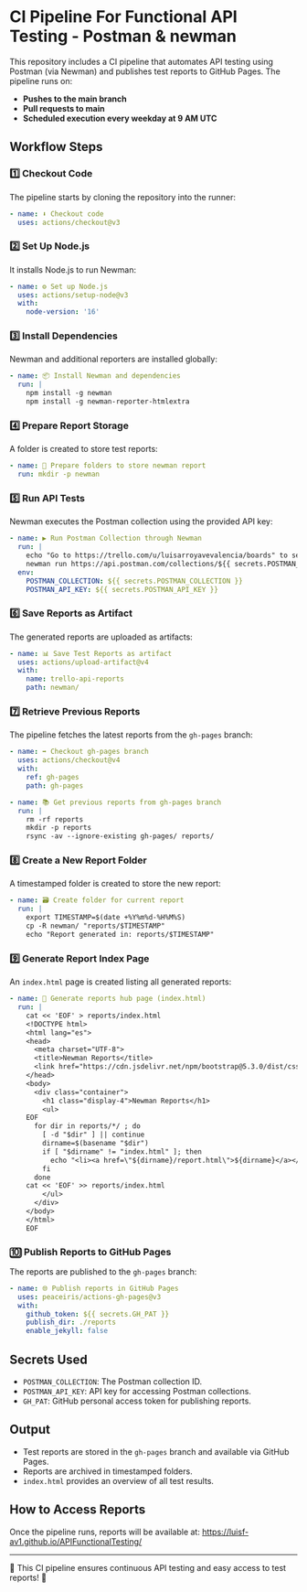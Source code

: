 # CI Pipeline For Functional API Testing - Postman & newman 

This repository includes a CI pipeline that automates API testing using Postman (via Newman) and publishes test reports to GitHub Pages. The pipeline runs on:
- **Pushes to the main branch**
- **Pull requests to main**
- **Scheduled execution every weekday at 9 AM UTC**

## Workflow Steps

### 1️⃣ Checkout Code
The pipeline starts by cloning the repository into the runner:
```yaml
- name: ⬇️ Checkout code
  uses: actions/checkout@v3
```

### 2️⃣ Set Up Node.js
It installs Node.js to run Newman:
```yaml
- name: ⚙️ Set up Node.js
  uses: actions/setup-node@v3
  with:
    node-version: '16'
```

### 3️⃣ Install Dependencies
Newman and additional reporters are installed globally:
```yaml
- name: 📦 Install Newman and dependencies
  run: |
    npm install -g newman
    npm install -g newman-reporter-htmlextra
```

### 4️⃣ Prepare Report Storage
A folder is created to store test reports:
```yaml
- name: 📎 Prepare folders to store newman report
  run: mkdir -p newman
```

### 5️⃣ Run API Tests
Newman executes the Postman collection using the provided API key:
```yaml
- name: ▶️ Run Postman Collection through Newman
  run: |
    echo "Go to https://trello.com/u/luisarroyavevalencia/boards" to see live execution
    newman run https://api.postman.com/collections/${{ secrets.POSTMAN_COLLECTION }}?apikey=${{ secrets.POSTMAN_API_KEY }} --folder "Flow" -r cli,junit,htmlextra --reporter-junit-export './newman/report.xml' --reporter-htmlextra-export './newman/report.html'
  env:
    POSTMAN_COLLECTION: ${{ secrets.POSTMAN_COLLECTION }}
    POSTMAN_API_KEY: ${{ secrets.POSTMAN_API_KEY }}
```

### 6️⃣ Save Reports as Artifact
The generated reports are uploaded as artifacts:
```yaml
- name: 📊 Save Test Reports as artifact
  uses: actions/upload-artifact@v4
  with:
    name: trello-api-reports
    path: newman/
```

### 7️⃣ Retrieve Previous Reports
The pipeline fetches the latest reports from the `gh-pages` branch:
```yaml
- name: ➡️ Checkout gh-pages branch
  uses: actions/checkout@v4
  with:
    ref: gh-pages
    path: gh-pages

- name: 📚 Get previous reports from gh-pages branch
  run: |
    rm -rf reports
    mkdir -p reports
    rsync -av --ignore-existing gh-pages/ reports/
```

### 8️⃣ Create a New Report Folder
A timestamped folder is created to store the new report:
```yaml
- name: 🗃 Create folder for current report
  run: |
    export TIMESTAMP=$(date +%Y%m%d-%H%M%S)
    cp -R newman/ "reports/$TIMESTAMP"
    echo "Report generated in: reports/$TIMESTAMP"
```

### 9️⃣ Generate Report Index Page
An `index.html` page is created listing all generated reports:
```yaml
- name: 📝 Generate reports hub page (index.html)
  run: |
    cat << 'EOF' > reports/index.html
    <!DOCTYPE html>
    <html lang="es">
    <head>
      <meta charset="UTF-8">
      <title>Newman Reports</title>
      <link href="https://cdn.jsdelivr.net/npm/bootstrap@5.3.0/dist/css/bootstrap.min.css" rel="stylesheet">
    </head>
    <body>
      <div class="container">
        <h1 class="display-4">Newman Reports</h1>
        <ul>
    EOF
      for dir in reports/*/ ; do
        [ -d "$dir" ] || continue
        dirname=$(basename "$dir")
        if [ "$dirname" != "index.html" ]; then
          echo "<li><a href=\"${dirname}/report.html\">${dirname}</a></li>" >> reports/index.html
        fi
      done
    cat << 'EOF' >> reports/index.html
        </ul>
      </div>
    </body>
    </html>
    EOF
```

### 🔟 Publish Reports to GitHub Pages
The reports are published to the `gh-pages` branch:
```yaml
- name: 🌐 Publish reports in GitHub Pages
  uses: peaceiris/actions-gh-pages@v3
  with:
    github_token: ${{ secrets.GH_PAT }}
    publish_dir: ./reports
    enable_jekyll: false
```

## Secrets Used
- `POSTMAN_COLLECTION`: The Postman collection ID.
- `POSTMAN_API_KEY`: API key for accessing Postman collections.
- `GH_PAT`: GitHub personal access token for publishing reports.

## Output
- Test reports are stored in the `gh-pages` branch and available via GitHub Pages.
- Reports are archived in timestamped folders.
- `index.html` provides an overview of all test results.

## How to Access Reports
Once the pipeline runs, reports will be available at: https://luisf-av1.github.io/APIFunctionalTesting/

---
🚀 This CI pipeline ensures continuous API testing and easy access to test reports! 🚀

